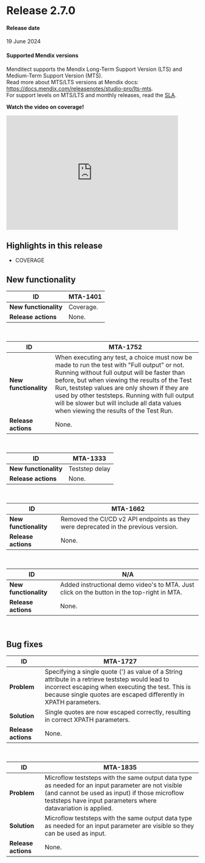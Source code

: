 # Release 2.7.0

#### Release date

19 June 2024

#### Supported Mendix versions

Menditect supports the Mendix Long-Term Support Version (LTS) and Medium-Term Support Version (MTS). <br/>
Read more about MTS/LTS versions at Mendix docs: https://docs.mendix.com/releasenotes/studio-pro/lts-mts. <br/>
For support levels on MTS/LTS and monthly releases, read the [SLA](../legal/sla). 


**Watch the video on coverage!**
<iframe src="https://player.vimeo.com/video/956958620?h=47a5aa5f4c" height="300" width="450" frameborder="0" allow="autoplay; fullscreen" allowfullscreen></iframe>
<br/>


## Highlights in this release

- COVERAGE


## New functionality 


| ID                    | MTA-1401  |
| --------------------- | --------- |
| __New functionality__ | Coverage. |
| __Release actions__   | None.     |

<br/>


| ID                    | MTA-1752                                                                                                                                                                                                                                                                                                                                                                                   |
| --------------------- | ------------------------------------------------------------------------------------------------------------------------------------------------------------------------------------------------------------------------------------------------------------------------------------------------------------------------------------------------------------------------------------------ |
| __New functionality__ | When executing any test, a choice must now be made to run the test with "Full output" or not. Running without full output will be faster than before, but when viewing the results of the Test Run, teststep values are only shown if they are used by other teststeps. Running with full output will be slower but will include all data values when viewing the results of the Test Run. |
| __Release actions__   | None.                                                                                                                                                                                                                                                                                                                                                                                      |

<br/>


| ID                    | MTA-1333       |
| --------------------- | -------------- |
| __New functionality__ | Teststep delay |
| __Release actions__   | None.          |

<br/>


| ID                    | MTA-1662                                                                            |
| --------------------- | ----------------------------------------------------------------------------------- |
| __New functionality__ | Removed the CI/CD v2 API endpoints as they were deprecated in the previous version. |
| __Release actions__   | None.                                                                               |

<br/>


| ID                    | N/A                                                                                                                                  |
| --------------------- | ------------------------------------------------------------------------------------------------------------------------------------ |
| __New functionality__ | Added instructional demo video's to MTA. Just click on the <i class="fal fa-clapperboard-play"></i>  button in the top-right in MTA. |
| __Release actions__   | None.                                                                                                                                |

<br/>



## Bug fixes


| ID                  | MTA-1727                                                                                                                                                                                                                 |
| ------------------- | ------------------------------------------------------------------------------------------------------------------------------------------------------------------------------------------------------------------------ |
| __Problem__         | Specifying a single quote (') as value of a String attribute in a retrieve teststep would lead to incorrect escaping when executing the test. This is because single quotes are escaped differently in XPATH parameters. |
| __Solution__        | Single quotes are now escaped correctly, resulting in correct XPATH parameters.                                                                                                                                          |
| __Release actions__ | None.                                                                                                                                                                                                                    |

<br/>



| ID                  | MTA-1835                                                                                                                                                                                                             |
| ------------------- | -------------------------------------------------------------------------------------------------------------------------------------------------------------------------------------------------------------------- |
| __Problem__         | Microflow teststeps with the same output data type as needed for an input parameter are not visible (and cannot be used as input) if those microflow teststeps have input parameters where datavariation is applied. |
| __Solution__        | Microflow teststeps with the same output data type as needed for an input parameter are visible so they can be used as input.                                                                                        |
| __Release actions__ | None.                                                                                                                                                                                                                |

<br/>


